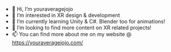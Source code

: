 - 👋 Hi, I’m youraveragejojo
- 👀 I’m interested in XR design & development
- 🌱 I’m currently learning Unity & C#. Blender too for animations! 
- 💞️ I’m looking to find more content on XR related projects!
- 📫 You can find more about me on my website @ https://youraveragejojo.com/ 

<!---
jl5639/jl5639 is a ✨ special ✨ repository because its `README.md` (this file) appears on your GitHub profile.
You can click the Preview link to take a look at your changes.
--->
